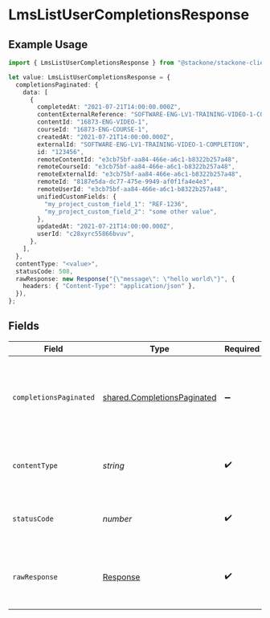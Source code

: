 # LmsListUserCompletionsResponse

## Example Usage

```typescript
import { LmsListUserCompletionsResponse } from "@stackone/stackone-client-ts/sdk/models/operations";

let value: LmsListUserCompletionsResponse = {
  completionsPaginated: {
    data: [
      {
        completedAt: "2021-07-21T14:00:00.000Z",
        contentExternalReference: "SOFTWARE-ENG-LV1-TRAINING-VIDEO-1-CONTENT",
        contentId: "16873-ENG-VIDEO-1",
        courseId: "16873-ENG-COURSE-1",
        createdAt: "2021-07-21T14:00:00.000Z",
        externalId: "SOFTWARE-ENG-LV1-TRAINING-VIDEO-1-COMPLETION",
        id: "123456",
        remoteContentId: "e3cb75bf-aa84-466e-a6c1-b8322b257a48",
        remoteCourseId: "e3cb75bf-aa84-466e-a6c1-b8322b257a48",
        remoteExternalId: "e3cb75bf-aa84-466e-a6c1-b8322b257a48",
        remoteId: "8187e5da-dc77-475e-9949-af0f1fa4e4e3",
        remoteUserId: "e3cb75bf-aa84-466e-a6c1-b8322b257a48",
        unifiedCustomFields: {
          "my_project_custom_field_1": "REF-1236",
          "my_project_custom_field_2": "some other value",
        },
        updatedAt: "2021-07-21T14:00:00.000Z",
        userId: "c28xyrc55866bvuv",
      },
    ],
  },
  contentType: "<value>",
  statusCode: 508,
  rawResponse: new Response("{\"message\": \"hello world\"}", {
    headers: { "Content-Type": "application/json" },
  }),
};
```

## Fields

| Field                                                                             | Type                                                                              | Required                                                                          | Description                                                                       |
| --------------------------------------------------------------------------------- | --------------------------------------------------------------------------------- | --------------------------------------------------------------------------------- | --------------------------------------------------------------------------------- |
| `completionsPaginated`                                                            | [shared.CompletionsPaginated](../../../sdk/models/shared/completionspaginated.md) | :heavy_minus_sign:                                                                | The completions with for the users with the given identifier were retrieved.      |
| `contentType`                                                                     | *string*                                                                          | :heavy_check_mark:                                                                | HTTP response content type for this operation                                     |
| `statusCode`                                                                      | *number*                                                                          | :heavy_check_mark:                                                                | HTTP response status code for this operation                                      |
| `rawResponse`                                                                     | [Response](https://developer.mozilla.org/en-US/docs/Web/API/Response)             | :heavy_check_mark:                                                                | Raw HTTP response; suitable for custom response parsing                           |